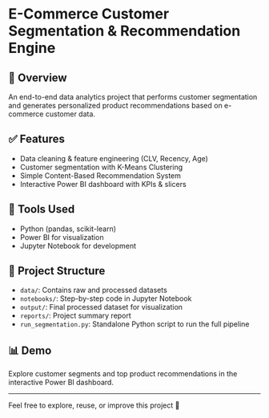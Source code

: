 # E-Commerce Customer Segmentation & Recommendation Engine

## 🚀 Overview
An end-to-end data analytics project that performs customer segmentation and generates personalized product recommendations based on e-commerce customer data.

## ✅ Features
- Data cleaning & feature engineering (CLV, Recency, Age)
- Customer segmentation with K-Means Clustering
- Simple Content-Based Recommendation System
- Interactive Power BI dashboard with KPIs & slicers

## 🔧 Tools Used
- Python (pandas, scikit-learn)
- Power BI for visualization
- Jupyter Notebook for development

## 📂 Project Structure
- `data/`: Contains raw and processed datasets
- `notebooks/`: Step-by-step code in Jupyter Notebook
- `output/`: Final processed dataset for visualization
- `reports/`: Project summary report
- `run_segmentation.py`: Standalone Python script to run the full pipeline

## 📊 Demo
Explore customer segments and top product recommendations in the interactive Power BI dashboard.

---

Feel free to explore, reuse, or improve this project 🚀

